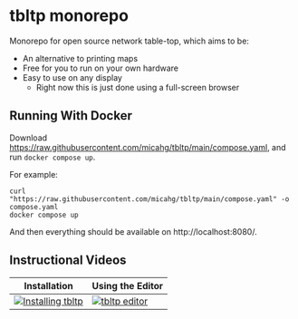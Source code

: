 # tbltp monorepo

Monorepo for open source network table-top, which aims to be:

* An alternative to printing maps
* Free for you to run on your own hardware
* Easy to use on any display
  * Right now this is just done using a full-screen browser

## Running With Docker

Download https://raw.githubusercontent.com/micahg/tbltp/main/compose.yaml, and run `docker compose up`.

For example:

```
curl "https://raw.githubusercontent.com/micahg/tbltp/main/compose.yaml" -o compose.yaml
docker compose up
```

And then everything should be available on http://localhost:8080/.

## Instructional Videos

| Installation | Using the Editor |
| ------------ | ---------------- |
|[![Installing tbltp](https://img.youtube.com/vi/_ADo3CKNORU/default.jpg)](https://youtu.be/_ADo3CKNORU)|[![tbltp editor](https://img.youtube.com/vi/-1dxslmHktc/default.jpg)](https://youtu.be/-1dxslmHktc)|

